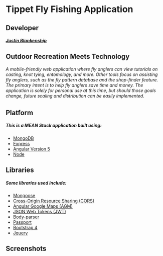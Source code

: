 # Tippet Fly Fishing Application
## Developer
##### [Justin Blankenship](https://github.com/justin-blankenship)
## Outdoor Recreation Meets Technology
###### A mobile-friendly web application where fly anglers can view tutorials on casting, knot tying, entomology, and more.  Other tools focus on assisting fly anglers, such as the fly pattern database and the shop-finder feature.  The primary intent is to help fly anglers save time and money.  The application is solely for personal use at this time, but should those goals change, future scaling and distribution can be easily implemented.
## Platform
##### This is a MEAN Stack application built using:
- [MongoDB](https://www.mongodb.com)
- [Express](https://expressjs.com)
- [Angular Version 5](https://angular.io/)
- [Node](https://nodejs.org/en)
## Libraries
##### Some libraries used include:
- [Mongoose](http://mongoosejs.com/docs/index.html)
- [Cross-Origin Resource Sharing (CORS)](https://developer.mozilla.org/en-US/docs/Web/HTTP/CORS)
- [Angular Google Maps (AGM)](https://angular-maps.com)
- [JSON Web Tokens (JWT)](https://jwt.io)
- [Body-parser](https://www.npmjs.com/package/body-parser)
- [Passport](http://www.passportjs.org)
- [Bootstrap 4](https://getbootstrap.com)
- [Jquery](https://jquery.com)
## Screenshots
[](./angular-src/src/assets/shot1.png)
[](./angular-src/src/assets/shot2.png)
